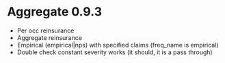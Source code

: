 # Aggregate 0.9.3

* Per occ reinsurance
* Aggregate reinsurance
* Empirical (empirical|nps) with specified claims (freq_name is empirical)
* Double check constant severity works (it should, it is a pass through)

